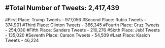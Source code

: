 #Total Number of Tweets: 2,417,439 
---
#First Place: Trump Tweets - 977,056
#Second Place: Rubio Tweets - 374,901
#Third Place: Clinton Tweets - 366,345
#Fourth Place: Cruz Tweets - 254,030
#Fifth Place: Sanders Tweets - 210,276
#Sixth Place: Jeb! Tweets - 135,020
#Seventh Place: Carson Tweets - 54,509
#Last Place: Kasich Tweets - 46,224
